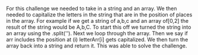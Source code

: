 For this challenge we needed to take in a string and an array. We then needed to capitalize the letters in the string that are in the position of places in the array. For example if we get a string of a,b,c and an array of[0,2] the result of the string would be A,b,C. To start this off we turned the string into an array using the .split(''). Next we loop through the array. Then we say if arr includes the position at (i) letterArr[i] gets capitalized. We then turn the array back into a string and return it. This was able to solve the challenge.